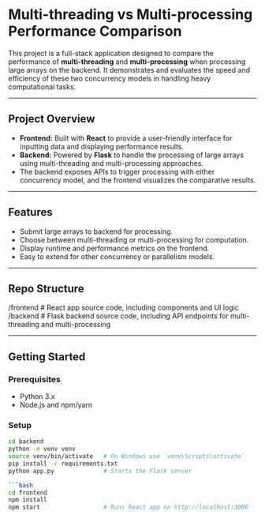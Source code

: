 # Multi-threading vs Multi-processing Performance Comparison

This project is a full-stack application designed to compare the performance of **multi-threading** and **multi-processing** when processing large arrays on the backend. It demonstrates and evaluates the speed and efficiency of these two concurrency models in handling heavy computational tasks.

---

## Project Overview

- **Frontend:** Built with **React** to provide a user-friendly interface for inputting data and displaying performance results.
- **Backend:** Powered by **Flask** to handle the processing of large arrays using multi-threading and multi-processing approaches.
- The backend exposes APIs to trigger processing with either concurrency model, and the frontend visualizes the comparative results.

---

## Features

- Submit large arrays to backend for processing.
- Choose between multi-threading or multi-processing for computation.
- Display runtime and performance metrics on the frontend.
- Easy to extend for other concurrency or parallelism models.

---

## Repo Structure

/frontend # React app source code, including components and UI logic
/backend # Flask backend source code, including API endpoints for multi-threading and multi-processing


---

## Getting Started

### Prerequisites

- Python 3.x  
- Node.js and npm/yarn  


###  Setup

```bash
cd backend
python -m venv venv
source venv/bin/activate   # On Windows use `venv\Scripts\activate`
pip install -r requirements.txt
python app.py              # Starts the Flask server

```bash
cd frontend
npm install
npm start                  # Runs React app on http://localhost:3000


